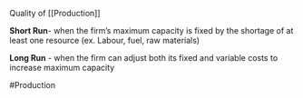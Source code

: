 Quality of [[Production]]

**Short Run**- when the firm’s maximum capacity is fixed by the shortage of at
least one resource (ex. Labour, fuel, raw materials)

**Long Run** - when the firm can adjust both its fixed and variable costs to
increase maximum capacity

#Production 